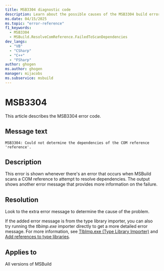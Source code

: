 ```yaml
---
title: MSB3304 diagnostic code
description: Learn about the possible causes of the MSB3304 build error and get troubleshooting tips.
ms.date: 04/15/2025
ms.topic: "error-reference"
f1_keywords:
  - MSB3304
  - MSBuild.ResolveComReference.FailedToScanDependencies
dev_langs:
  - "VB"
  - "CSharp"
  - "C++"
  - "FSharp"
author: ghogen
ms.author: ghogen
manager: mijacobs
ms.subservice: msbuild
---
```

# MSB3304

This article describes the MSB3304 error code.

## Message text

`MSB3304: Could not determine the dependencies of the COM reference 'reference'.`

## Description

This error is shown whenever there's an error that occurs when MSBuild scans a COM reference to attempt to resolve dependencies. The output shows another error message that provides more information on the failure.

## Resolution

Look to the extra error message to determine the cause of the problem.

If the added error message is from the type library importer, you can also try running the *tlbimp.exe* importer directly to get a more detailed error message. For more information, see [TlbImp.exe (Type Library Importer)](/dotnet/framework/tools/tlbimp-exe-type-library-importer) and [Add references to type libraries](/dotnet/framework/interop/how-to-add-references-to-type-libraries).

## Applies to

All versions of MSBuild